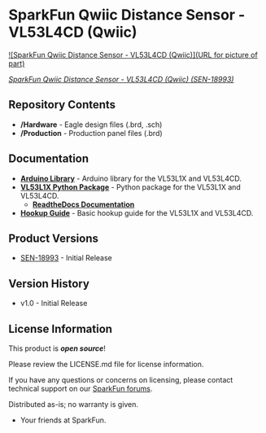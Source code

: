 SparkFun Qwiic Distance Sensor - VL53L4CD (Qwiic)
========================================

[![SparkFun Qwiic Distance Sensor - VL53L4CD (Qwiic)](URL for picture of part)](https://www.sparkfun.com/products/18993)

[*SparkFun Qwiic Distance Sensor - VL53L4CD (Qwiic) (SEN-18993)*](https://www.sparkfun.com/products/18993)

<Basic description of the part.>

Repository Contents
-------------------

* **/Hardware** - Eagle design files (.brd, .sch)
* **/Production** - Production panel files (.brd)

Documentation
--------------
* **[Arduino Library](https://github.com/sparkfun/SparkFun_VL53L1X_Arduino_Library)** -  Arduino library for the VL53L1X and VL53L4CD.
* **[VL53L1X Python Package](https://github.com/sparkfun/Qwiic_VL53L1X_Py)** - Python package for the VL53L1X and VL53L4CD.
  * **[ReadtheDocs Documentation](https://qwiic-vl53l1x-py.readthedocs.io/en/latest/)**
* **[Hookup Guide](https://learn.sparkfun.com/tutorials/qwiic-distance-sensor-vl53l1x-hookup-guide/all)** - Basic hookup guide for the VL53L1X and VL53L4CD.

Product Versions
----------------
* [SEN-18993](https://www.sparkfun.com/products/18993) - Initial Release

Version History
---------------
* v1.0 - Initial Release 

License Information
-------------------

This product is _**open source**_! 

Please review the LICENSE.md file for license information. 

If you have any questions or concerns on licensing, please contact technical support on our [SparkFun forums](https://forum.sparkfun.com/viewforum.php?f=152).

Distributed as-is; no warranty is given.

- Your friends at SparkFun.

_<COLLABORATION CREDIT>_
